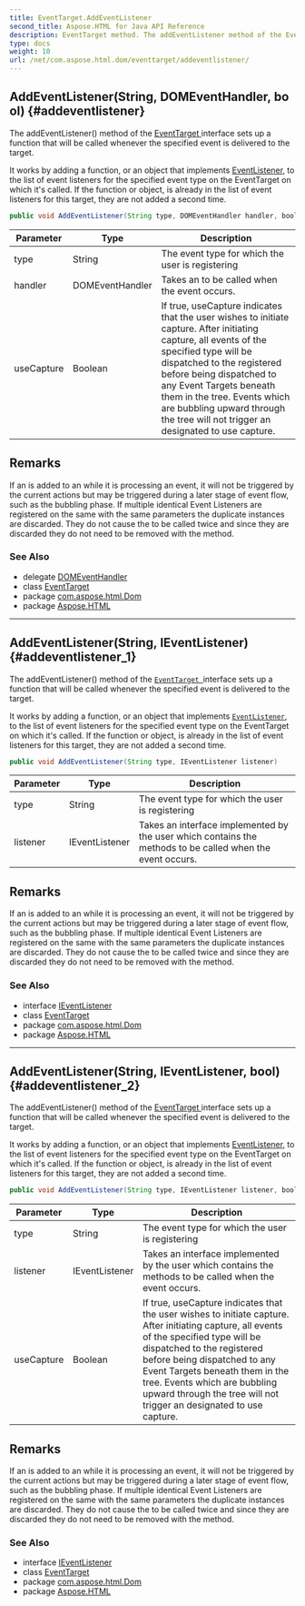 ```yaml
---
title: EventTarget.AddEventListener
second_title: Aspose.HTML for Java API Reference
description: EventTarget method. The addEventListener method of the EventTarget interface sets up a function that will be called whenever the specified event is delivered to the target
type: docs
weight: 10
url: /net/com.aspose.html.dom/eventtarget/addeventlistener/
---
```

## AddEventListener(String, DOMEventHandler, bool) {#addeventlistener}

The addEventListener() method of the [EventTarget ](T:com.aspose.html.Dom.EventTarget)interface sets up a function that will be called whenever the specified event is delivered to the target.

It works by adding a function, or an object that implements [EventListener](T:com.aspose.html.Dom.Events.IEventListener), to the list of event listeners for the specified event type on the EventTarget on which it's called. If the function or object, is already in the list of event listeners for this target, they are not added a second time.

```java
public void AddEventListener(String type, DOMEventHandler handler, bool useCapture)
```

| Parameter | Type | Description |
| --- | --- | --- |
| type | String | The event type for which the user is registering |
| handler | DOMEventHandler | Takes an to be called when the event occurs. |
| useCapture | Boolean | If true, useCapture indicates that the user wishes to initiate capture. After initiating capture, all events of the specified type will be dispatched to the registered before being dispatched to any Event Targets beneath them in the tree. Events which are bubbling upward through the tree will not trigger an designated to use capture. |

## Remarks

If an is added to an while it is processing an event, it will not be triggered by the current actions but may be triggered during a later stage of event flow, such as the bubbling phase. If multiple identical Event Listeners are registered on the same with the same parameters the duplicate instances are discarded. They do not cause the to be called twice and since they are discarded they do not need to be removed with the method.

### See Also

* delegate [DOMEventHandler](../../../com.aspose.html.dom.events/domeventhandler/)
* class [EventTarget](../)
* package [com.aspose.html.Dom](../../eventtarget/)
* package [Aspose.HTML](../../../)

---

## AddEventListener(String, IEventListener) {#addeventlistener_1}

The addEventListener() method of the [`EventTarget `](../)interface sets up a function that will be called whenever the specified event is delivered to the target.

It works by adding a function, or an object that implements [`EventListener`](../../../com.aspose.html.dom.events/ieventlistener/), to the list of event listeners for the specified event type on the EventTarget on which it's called. If the function or object, is already in the list of event listeners for this target, they are not added a second time.

```java
public void AddEventListener(String type, IEventListener listener)
```

| Parameter | Type | Description |
| --- | --- | --- |
| type | String | The event type for which the user is registering |
| listener | IEventListener | Takes an interface implemented by the user which contains the methods to be called when the event occurs. |

## Remarks

If an is added to an while it is processing an event, it will not be triggered by the current actions but may be triggered during a later stage of event flow, such as the bubbling phase. If multiple identical Event Listeners are registered on the same with the same parameters the duplicate instances are discarded. They do not cause the to be called twice and since they are discarded they do not need to be removed with the method.

### See Also

* interface [IEventListener](../../../com.aspose.html.dom.events/ieventlistener/)
* class [EventTarget](../)
* package [com.aspose.html.Dom](../../eventtarget/)
* package [Aspose.HTML](../../../)

---

## AddEventListener(String, IEventListener, bool) {#addeventlistener_2}

The addEventListener() method of the [EventTarget ](T:com.aspose.html.Dom.EventTarget)interface sets up a function that will be called whenever the specified event is delivered to the target.

It works by adding a function, or an object that implements [EventListener](T:com.aspose.html.Dom.Events.IEventListener), to the list of event listeners for the specified event type on the EventTarget on which it's called. If the function or object, is already in the list of event listeners for this target, they are not added a second time.

```java
public void AddEventListener(String type, IEventListener listener, bool useCapture)
```

| Parameter | Type | Description |
| --- | --- | --- |
| type | String | The event type for which the user is registering |
| listener | IEventListener | Takes an interface implemented by the user which contains the methods to be called when the event occurs. |
| useCapture | Boolean | If true, useCapture indicates that the user wishes to initiate capture. After initiating capture, all events of the specified type will be dispatched to the registered before being dispatched to any Event Targets beneath them in the tree. Events which are bubbling upward through the tree will not trigger an designated to use capture. |

## Remarks

If an is added to an while it is processing an event, it will not be triggered by the current actions but may be triggered during a later stage of event flow, such as the bubbling phase. If multiple identical Event Listeners are registered on the same with the same parameters the duplicate instances are discarded. They do not cause the to be called twice and since they are discarded they do not need to be removed with the method.

### See Also

* interface [IEventListener](../../../com.aspose.html.dom.events/ieventlistener/)
* class [EventTarget](../)
* package [com.aspose.html.Dom](../../eventtarget/)
* package [Aspose.HTML](../../../)
